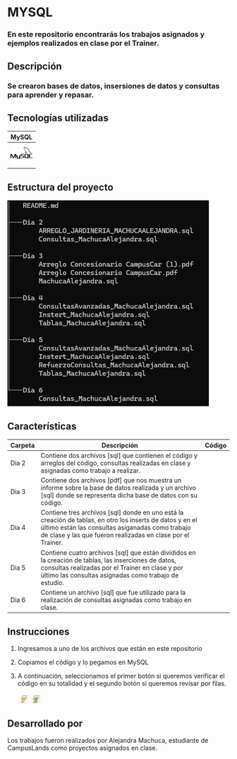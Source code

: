 # MYSQL

### En este repositorio encontrarás los trabajos asignados y ejemplos realizados en clase por el Trainer.

## Descripción

### Se crearon bases de datos, insersiones de datos y consultas para aprender y repasar.

## Tecnologías utilizadas
| MySQL |
|--|
![alt text](icons8-mysql-50.png)|

## Estructura del proyecto

![alt text](image.png)

## Características
| Carpeta | Descripción | Código |
|--|--|--|
|Dia 2| Contiene dos archivos [sql] que contienen el código y arreglos del código, consultas realizadas en clase y asignadas como trabajo a realizar.||
|Dia 3| Contiene dos archivos [pdf] que nos muestra un informe sobre la base de datos realizada y un archivo [sql] donde se representa dicha base de datos con su código.|
|Dia 4| Contiene tres archivos [sql] donde en uno está la creación de tablas, en otro los inserts de datos y en el último están las consultas asiganadas como trabajo de clase y las que fueron realizadas en clase por el Trainer.|
|Dia 5| Contiene cuatro archivos [sql] que están divididos en la creación de tablas, las inserciones de datos, consultas realizadas por el Trainer en clase y por último las consultas asignadas como trabajo de estudio.|
|Dia 6| Contiene un archivo [sql] que fue utilizado para la realización de consultas asignadas como trabajo en clase.|

## Instrucciones

1. Ingresamos a uno de los archivos que están en este repositorio
2. Copiamos el código y lo pegamos en MySQL
3. A continuación, seleccionamos el primer botón si queremos verificar el código en su totalidad y el segundo botón si queremos revisar por filas.

    ![alt text](image-1.png)

## Desarrollado por

Los trabajos fueron realizados por Alejandra Machuca, estudiante de CampusLands como proyectos asignados en clase.